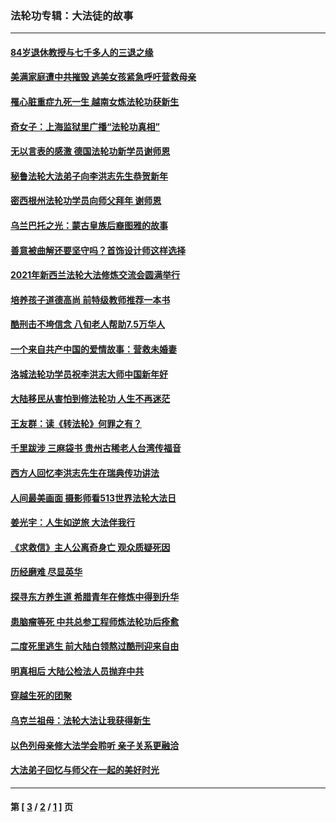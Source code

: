 ### 法轮功专辑：大法徒的故事
---
#### [84岁退休教授与七千多人的三退之缘](../../pages/nf1147481/n13796650.md?11150430) 
#### [美满家庭遭中共摧毁 逃美女孩紧急呼吁营救母亲](../../pages/nf1147481/n13792859.md?11150430) 
#### [罹心脏重症九死一生 越南女炼法轮功获新生](../../pages/nf1147481/n13732766.md?11150430) 
#### [奇女子：上海监狱里广播“法轮功真相”](../../pages/nf1147481/n13726443.md?11150430) 
#### [无以言表的感激 德国法轮功新学员谢师恩](../../pages/nf1147481/n13543790.md?11150430) 
#### [秘鲁法轮大法弟子向李洪志先生恭贺新年](../../pages/nf1147481/n13540182.md?11150430) 
#### [密西根州法轮功学员向师父拜年 谢师恩](../../pages/nf1147481/n13538183.md?11150430) 
#### [乌兰巴托之光：蒙古皇族后裔图雅的故事](../../pages/nf1147481/n13155759.md?11150430) 
#### [善意被曲解还要坚守吗？首饰设计师这样选择](../../pages/nf1147481/n13077575.md?11150430) 
#### [2021年新西兰法轮大法修炼交流会圆满举行](../../pages/nf1147481/n13033149.md?11150430) 
#### [培养孩子道德高尚 前特级教师推荐一本书](../../pages/nf1147481/n12938640.md?11150430) 
#### [酷刑击不垮信念 八旬老人帮助7.5万华人](../../pages/nf1147481/n12880712.md?11150430) 
#### [一个来自共产中国的爱情故事：营救未婚妻](../../pages/nf1147481/n12778386.md?11150430) 
#### [洛城法轮功学员祝李洪志大师中国新年好](../../pages/nf1147481/n12724685.md?11150430) 
#### [大陆移民从害怕到修法轮功 人生不再迷茫](../../pages/nf1147481/n12414325.md?11150430) 
#### [王友群：读《转法轮》何罪之有？](../../pages/nf1147481/n12408647.md?11150430) 
#### [千里跋涉 三麻袋书 贵州古稀老人台湾传福音](../../pages/nf1147481/n12198750.md?11150430) 
#### [西方人回忆李洪志先生在瑞典传功讲法](../../pages/nf1147481/n12099607.md?11150430) 
#### [人间最美画面 摄影师看513世界法轮大法日](../../pages/nf1147481/n12094118.md?11150430) 
#### [姜光宇：人生如逆旅 大法伴我行](../../pages/nf1147481/n12088664.md?11150430) 
#### [《求救信》主人公离奇身亡 观众质疑死因](../../pages/nf1147481/n11845215.md?11150430) 
#### [历经磨难 尽显英华](../../pages/nf1147481/n11723297.md?11150430) 
#### [探寻东方养生道 希腊青年在修炼中得到升华](../../pages/nf1147481/n11494502.md?11150430) 
#### [患脑瘤等死 中共总参工程师炼法轮功后痊愈](../../pages/nf1147481/n11466682.md?11150430) 
#### [二度死里逃生 前大陆白领熬过酷刑迎来自由](../../pages/nf1147481/n11368594.md?11150430) 
#### [明真相后 大陆公检法人员抛弃中共](../../pages/nf1147481/n11358618.md?11150430) 
#### [穿越生死的团聚](../../pages/nf1147481/n11258922.md?11150430) 
#### [乌克兰祖母：法轮大法让我获得新生](../../pages/nf1147481/n11269457.md?11150430) 
#### [以色列母亲修大法学会聆听 亲子关系更融洽](../../pages/nf1147481/n11268195.md?11150430) 
#### [大法弟子回忆与师父在一起的美好时光](../../pages/nf1147481/n11267759.md?11150430) 

---
#### 第 [ [3](./3.md?11150430) / [2](./2.md?11150430) / [1](./1.md?11150430) ] 页
